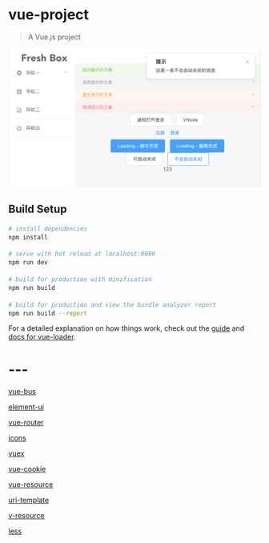 # vue-project

> A Vue.js project

![image](https://github.com/Otherplayer/vue-project/raw/master/WX20180411-172411@2x.png)

## Build Setup

``` bash
# install dependencies
npm install

# serve with hot reload at localhost:8080
npm run dev

# build for production with minification
npm run build

# build for production and view the bundle analyzer report
npm run build --report
```

For a detailed explanation on how things work, check out the [guide](http://vuejs-templates.github.io/webpack/) and [docs for vue-loader](http://vuejs.github.io/vue-loader).

# ---

[vue-bus]()

[element-ui](http://element-cn.eleme.io/#/zh-CN/component/installation)

[vue-router](https://router.vuejs.org/zh-cn/essentials/getting-started.html)

[icons](https://fontawesome.com/icons)

[vuex](https://vuex.vuejs.org/zh-cn/state.html)

[vue-cookie](https://github.com/alfhen/vue-cookie)

[vue-resource](https://github.com/pagekit/vue-resource)

[uri-template](https://medialize.github.io/URI.js/uri-template.html)

[v-resource](https://www.cnblogs.com/chenhuichao/p/8308993.html)

[less](https://less.bootcss.com/)


